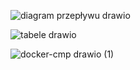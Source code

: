 

![diagram przepływu drawio](https://github.com/user-attachments/assets/18283e27-f056-4aeb-ae70-57236c91bf96)


![tabele drawio](https://github.com/user-attachments/assets/9c3e1c09-fbdb-46ba-a646-3614e4472e83)


![docker-cmp drawio (1)](https://github.com/user-attachments/assets/53f11eaa-e28b-4bb7-b3a3-b114ec007a48)

